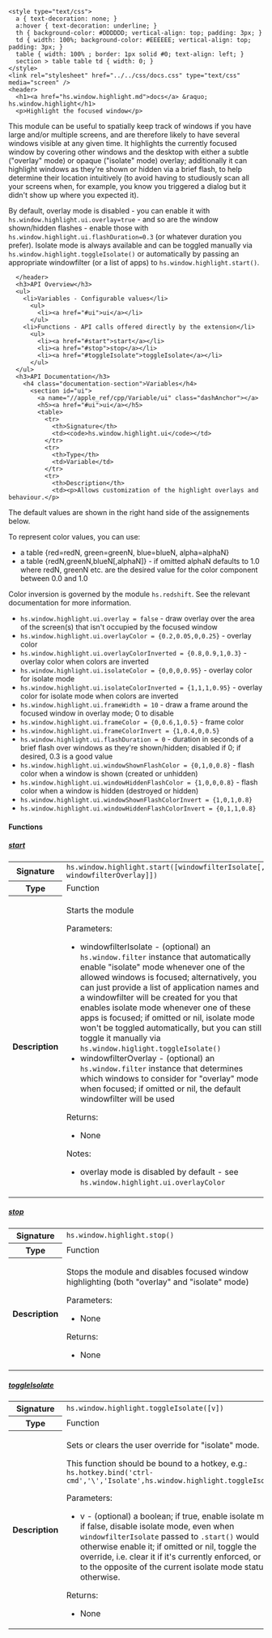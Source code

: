     <style type="text/css">
      a { text-decoration: none; }
      a:hover { text-decoration: underline; }
      th { background-color: #DDDDDD; vertical-align: top; padding: 3px; }
      td { width: 100%; background-color: #EEEEEE; vertical-align: top; padding: 3px; }
      table { width: 100% ; border: 1px solid #0; text-align: left; }
      section > table table td { width: 0; }
    </style>
    <link rel="stylesheet" href="../../css/docs.css" type="text/css" media="screen" />
    <header>
      <h1><a href="hs.window.highlight.md">docs</a> &raquo; hs.window.highlight</h1>
      <p>Highlight the focused window</p>
<p>This module can be useful to spatially keep track of windows if you have large and/or multiple screens, and are
therefore likely to have several windows visible at any given time.
It highlights the currently focused window by covering other windows and the desktop with either a subtle
("overlay" mode) or opaque ("isolate" mode) overlay; additionally it can highlight windows as they're shown
or hidden via a brief flash, to help determine their location intuitively (to avoid having to studiously scan
all your screens when, for example, you know you triggered a dialog but it didn't show up where you expected it).</p>
<p>By default, overlay mode is disabled - you can enable it with <code>hs.window.highlight.ui.overlay=true</code> - and so are
the window shown/hidden flashes - enable those with <code>hs.window.highlight.ui.flashDuration=0.3</code> (or whatever duration
you prefer). Isolate mode is always available and can be toggled manually via <code>hs.window.highlight.toggleIsolate()</code>
or automatically by passing an appropriate windowfilter (or a list of apps) to <code>hs.window.highlight.start()</code>.</p>

      </header>
      <h3>API Overview</h3>
      <ul>
        <li>Variables - Configurable values</li>
          <ul>
            <li><a href="#ui">ui</a></li>
          </ul>
        <li>Functions - API calls offered directly by the extension</li>
          <ul>
            <li><a href="#start">start</a></li>
            <li><a href="#stop">stop</a></li>
            <li><a href="#toggleIsolate">toggleIsolate</a></li>
          </ul>
      </ul>
      <h3>API Documentation</h3>
        <h4 class="documentation-section">Variables</h4>
          <section id="ui">
            <a name="//apple_ref/cpp/Variable/ui" class="dashAnchor"></a>
            <h5><a href="#ui">ui</a></h5>
            <table>
              <tr>
                <th>Signature</th>
                <td><code>hs.window.highlight.ui</code></td>
              </tr>
              <tr>
                <th>Type</th>
                <td>Variable</td>
              </tr>
              <tr>
                <th>Description</th>
                <td><p>Allows customization of the highlight overlays and behaviour.</p>
<p>The default values are shown in the right hand side of the assignements below.</p>
<p>To represent color values, you can use:</p>
<ul>
<li>a table {red=redN, green=greenN, blue=blueN, alpha=alphaN}</li>
<li>a table {redN,greenN,blueN[,alphaN]} - if omitted alphaN defaults to 1.0
where redN, greenN etc. are the desired value for the color component between 0.0 and 1.0</li>
</ul>
<p>Color inversion is governed by the module <code>hs.redshift</code>. See the relevant documentation for more information.</p>
<ul>
<li><code>hs.window.highlight.ui.overlay = false</code> - draw overlay over the area of the screen(s) that isn't occupied by the focused window</li>
<li><code>hs.window.highlight.ui.overlayColor = {0.2,0.05,0,0.25}</code> - overlay color</li>
<li><code>hs.window.highlight.ui.overlayColorInverted = {0.8,0.9,1,0.3}</code> - overlay color when colors are inverted</li>
<li><code>hs.window.highlight.ui.isolateColor = {0,0,0,0.95}</code> - overlay color for isolate mode</li>
<li><code>hs.window.highlight.ui.isolateColorInverted = {1,1,1,0.95}</code> - overlay color for isolate mode when colors are inverted</li>
<li><code>hs.window.highlight.ui.frameWidth = 10</code> - draw a frame around the focused window in overlay mode; 0 to disable</li>
<li><code>hs.window.highlight.ui.frameColor = {0,0.6,1,0.5}</code> - frame color</li>
<li><code>hs.window.highlight.ui.frameColorInvert = {1,0.4,0,0.5}</code></li>
<li><code>hs.window.highlight.ui.flashDuration = 0</code> - duration in seconds of a brief flash over windows as they're shown/hidden;
disabled if 0; if desired, 0.3 is a good value</li>
<li><code>hs.window.highlight.ui.windowShownFlashColor = {0,1,0,0.8}</code> - flash color when a window is shown (created or unhidden)</li>
<li><code>hs.window.highlight.ui.windowHiddenFlashColor = {1,0,0,0.8}</code> - flash color when a window is hidden (destroyed or hidden)</li>
<li><code>hs.window.highlight.ui.windowShownFlashColorInvert = {1,0,1,0.8}</code></li>
<li><code>hs.window.highlight.ui.windowHiddenFlashColorInvert = {0,1,1,0.8}</code></li>
</ul>
</td>
              </tr>
            </table>
          </section>
        <h4 class="documentation-section">Functions</h4>
          <section id="start">
            <a name="//apple_ref/cpp/Function/start" class="dashAnchor"></a>
            <h5><a href="#start">start</a></h5>
            <table>
              <tr>
                <th>Signature</th>
                <td><code>hs.window.highlight.start([windowfilterIsolate[, windowfilterOverlay]])</code></td>
              </tr>
              <tr>
                <th>Type</th>
                <td>Function</td>
              </tr>
              <tr>
                <th>Description</th>
                <td><p>Starts the module</p>
<p>Parameters:</p>
<ul>
<li>windowfilterIsolate - (optional) an <code>hs.window.filter</code> instance that automatically enable "isolate" mode
whenever one of the allowed windows is focused; alternatively, you can just provide a list of application
names and a windowfilter will be created for you that enables isolate mode whenever one of these apps is focused;
if omitted or nil, isolate mode won't be toggled automatically, but you can still toggle it manually via
<code>hs.window.higlight.toggleIsolate()</code></li>
<li>windowfilterOverlay - (optional) an <code>hs.window.filter</code> instance that determines which windows to consider
for "overlay" mode when focused; if omitted or nil, the default windowfilter will be used</li>
</ul>
<p>Returns:</p>
<ul>
<li>None</li>
</ul>
<p>Notes:</p>
<ul>
<li>overlay mode is disabled by default - see <code>hs.window.highlight.ui.overlayColor</code></li>
</ul>
</td>
              </tr>
            </table>
          </section>
          <section id="stop">
            <a name="//apple_ref/cpp/Function/stop" class="dashAnchor"></a>
            <h5><a href="#stop">stop</a></h5>
            <table>
              <tr>
                <th>Signature</th>
                <td><code>hs.window.highlight.stop()</code></td>
              </tr>
              <tr>
                <th>Type</th>
                <td>Function</td>
              </tr>
              <tr>
                <th>Description</th>
                <td><p>Stops the module and disables focused window highlighting (both "overlay" and "isolate" mode)</p>
<p>Parameters:</p>
<ul>
<li>None</li>
</ul>
<p>Returns:</p>
<ul>
<li>None</li>
</ul>
</td>
              </tr>
            </table>
          </section>
          <section id="toggleIsolate">
            <a name="//apple_ref/cpp/Function/toggleIsolate" class="dashAnchor"></a>
            <h5><a href="#toggleIsolate">toggleIsolate</a></h5>
            <table>
              <tr>
                <th>Signature</th>
                <td><code>hs.window.highlight.toggleIsolate([v])</code></td>
              </tr>
              <tr>
                <th>Type</th>
                <td>Function</td>
              </tr>
              <tr>
                <th>Description</th>
                <td><p>Sets or clears the user override for "isolate" mode.</p>
<p>This function should be bound to a hotkey, e.g.:
<code>hs.hotkey.bind('ctrl-cmd','\','Isolate',hs.window.highlight.toggleIsolate)</code></p>
<p>Parameters:</p>
<ul>
<li>v - (optional) a boolean; if true, enable isolate mode; if false, disable isolate mode,
even when <code>windowfilterIsolate</code> passed to <code>.start()</code> would otherwise enable it; if omitted or nil,
toggle the override, i.e. clear it if it's currently enforced, or set it to the opposite of the current
isolate mode status otherwise.</li>
</ul>
<p>Returns:</p>
<ul>
<li>None</li>
</ul>
</td>
              </tr>
            </table>
          </section>

